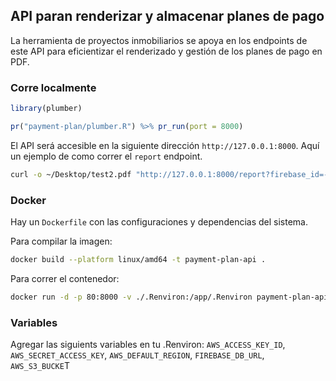 ## API paran renderizar y almacenar planes de pago

La herramienta de proyectos inmobiliarios se apoya en los endpoints de este API para
eficientizar el renderizado y gestión de los planes de pago en PDF.

### Corre localmente

```r
library(plumber)

pr("payment-plan/plumber.R") %>% pr_run(port = 8000)
```
El  API será accesible en la siguiente dirección `http://127.0.0.1:8000`. Aquí un
ejemplo de como correr el `report` endpoint.

```bash
curl -o ~/Desktop/test2.pdf "http://127.0.0.1:8000/report?firebase_id=-OJxjuK1wA1NET3WvzwW"
```

### Docker

Hay un `Dockerfile` con las configuraciones y dependencias del sistema.

Para compilar la imagen:

```bash
docker build --platform linux/amd64 -t payment-plan-api .
```

Para correr el contenedor:

```bash
docker run -d -p 80:8000 -v ./.Renviron:/app/.Renviron payment-plan-api:latest
```

### Variables

Agregar las siguients variables en tu .Renviron: `AWS_ACCESS_KEY_ID`, `AWS_SECRET_ACCESS_KEY`, `AWS_DEFAULT_REGION`, `FIREBASE_DB_URL`, `AWS_S3_BUCKE`T